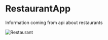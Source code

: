 # RestaurantApp
Information coming from api about restaurants

![Restaurant](https://github.com/MahmoudAshraf12/RestaurantApp/assets/99623614/5330c98e-25ab-4001-8345-343868045d46)

